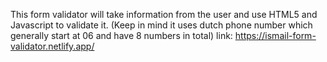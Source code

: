 This form validator will take information from the user and use HTML5 and Javascript to validate it.
(Keep in mind it uses dutch phone number which generally start at 06 and have 8 numbers in total)
link: https://ismail-form-validator.netlify.app/
